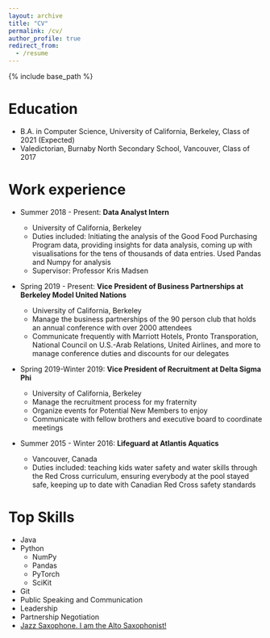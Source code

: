 ```yaml
---
layout: archive
title: "CV"
permalink: /cv/
author_profile: true
redirect_from:
  - /resume
---
```


{% include base_path %}

Education
======
* B.A. in Computer Science, University of California, Berkeley, Class of 2021 (Expected)
* Valedictorian, Burnaby North Secondary School, Vancouver, Class of 2017

Work experience
======
* Summer 2018 - Present: **Data Analyst Intern**
  * University of California, Berkeley
  * Duties included: Initiating the analysis of the Good Food Purchasing Program data, providing insights for data analysis, coming up with visualisations for the tens of thousands of data entries. Used Pandas and Numpy for analysis
  * Supervisor: Professor Kris Madsen
  
* Spring 2019 - Present: **Vice President of Business Partnerships at Berkeley Model United Nations**
  * University of California, Berkeley
  * Manage the business partnerships of the 90 person club that holds an annual conference with over 2000 attendees
  * Communicate frequently with Marriott Hotels, Pronto Transporation, National Council on U.S.-Arab Relations, United Airlines, and more to manage conference duties and discounts for our delegates
  
* Spring 2019-Winter 2019: **Vice President of Recruitment at Delta Sigma Phi**
  * University of California, Berkeley
  * Manage the recruitment process for my fraternity
  * Organize events for Potential New Members to enjoy
  * Communicate with fellow brothers and executive board to coordinate meetings
  
* Summer 2015 - Winter 2016: **Lifeguard at Atlantis Aquatics**
  * Vancouver, Canada
  * Duties included: teaching kids water safety and water skills through the Red Cross curriculum, ensuring everybody at the pool stayed safe, keeping up to date with Canadian Red Cross safety standards

 

Top Skills
======
* Java 
* Python 
  * NumPy 
  * Pandas 
  * PyTorch 
  * SciKit
* Git 
* Public Speaking and Communication
* Leadership 
* Partnership Negotiation
* [Jazz Saxophone. I am the Alto Saxophonist!](https://www.youtube.com/watch?v=bpe0DsRIAsA)


